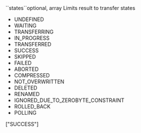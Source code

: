 <tr><td>``states``</td><td>optional, array</td>
<td>Limits result to transfer states
<ul>
<li>UNDEFINED</li>
<li>WAITING</li>
<li>TRANSFERRING</li>
<li>IN_PROGRESS</li>
<li>TRANSFERRED</li>
<li>SUCCESS</li>
<li>SKIPPED</li>
<li>FAILED</li>
<li>ABORTED</li>
<li>COMPRESSED</li>
<li>NOT_OVERWRITTEN</li>
<li>DELETED</li>
<li>RENAMED</li>
<li>IGNORED_DUE_TO_ZEROBYTE_CONSTRAINT</li>
<li>ROLLED_BACK</li>
<li>POLLING</li>
</ul>
</td><td>["SUCCESS"]</td><td></td></tr>
